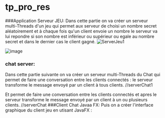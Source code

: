 # tp_pro_res
###Application Serveur JEU:
 Dans cette partie  on va créer un serveur multi-Threads d'un jeu qui permet aux serveur de  choisi un nombre secret aléatoirement et à chaque fois qu'un client envoie un nombre le serveur va lui repondre si son nombre est inférieur ou supérieur ou  egale  au nombre secret et dans le dernier cas  le client  gagné.
 ![ServerJeu1](https://user-images.githubusercontent.com/102295113/160002354-c079bc9b-aaaa-4ae9-a1c1-b432f5083c89.png)

 ![image](https://user-images.githubusercontent.com/102295113/160001828-a92bff17-f8e6-445c-8bcb-ff7b3c476bed.png)


### chat server:
Dans cette partie suivante on va créer un serveur multi-Threads du Chat qui permet de faire une conversation entre les clients connectés : le serveur transforme le message envoyé par un client  à tous clients.
//serverChat1

  
Et permet de faire une conversation entre les clients connectés et apres le serveur transforme le message envoyé par un client  à un ou plusieurs clients.
//serverChat
###Client Chat Javaa FX:
Puis on a créer l'interface graphique du client jeu en utisant JavaFX :
    
  

